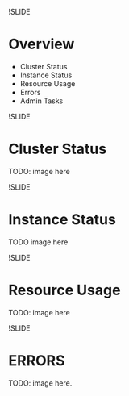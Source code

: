 !SLIDE

# Overview

* Cluster Status
* Instance Status
* Resource Usage
* Errors
* Admin Tasks

!SLIDE

# Cluster Status

TODO: image here

!SLIDE

# Instance Status

TODO image here

!SLIDE

# Resource Usage

TODO: image here

!SLIDE

# ERRORS

TODO: image here.
